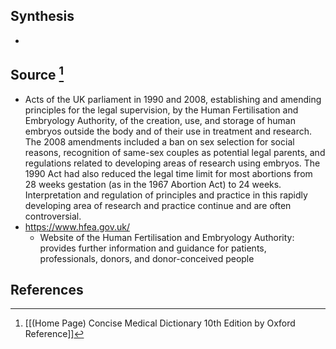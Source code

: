 ## Synthesis
- 
## Source [^1]
- Acts of the UK parliament in 1990 and 2008, establishing and amending principles for the legal supervision, by the Human Fertilisation and Embryology Authority, of the creation, use, and storage of human embryos outside the body and of their use in treatment and research. The 2008 amendments included a ban on sex selection for social reasons, recognition of same-sex couples as potential legal parents, and regulations related to developing areas of research using embryos. The 1990 Act had also reduced the legal time limit for most abortions from 28 weeks gestation (as in the 1967 Abortion Act) to 24 weeks. Interpretation and regulation of principles and practice in this rapidly developing area of research and practice continue and are often controversial.
- https://www.hfea.gov.uk/
	- Website of the Human Fertilisation and Embryology Authority: provides further information and guidance for patients, professionals, donors, and donor-conceived people
## References

[^1]: [[(Home Page) Concise Medical Dictionary 10th Edition by Oxford Reference]]